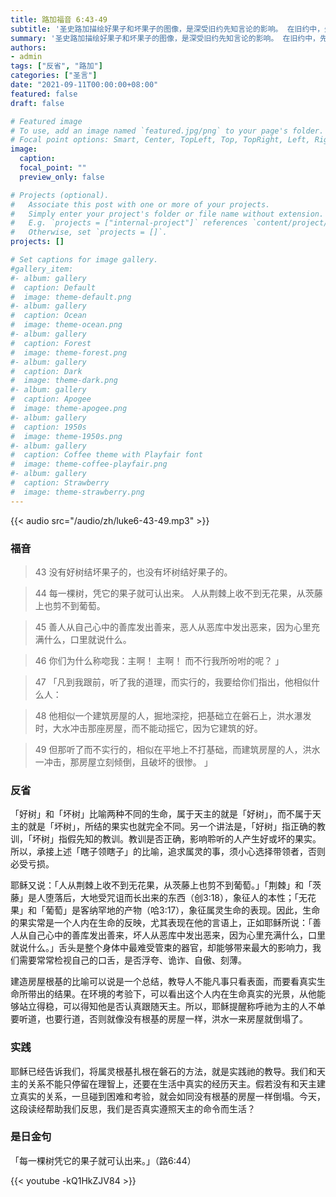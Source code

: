 ```yaml
---
title: 路加福音 6:43-49
subtitle: '圣史路加描绘好果子和坏果子的图像，是深受旧约先知言论的影响。 在旧约中，先知们将以色列子民比作无花果树（耶24:1-10）或葡萄树（依5:1-7）。 这些果树在结果实的时刻，真假好坏全然彰显。 因此，在福音中，耶稣再一次提醒新约子民，悔改包涵真实的行动。 中国古人也讲慎于言而敏于行。 口头对耶稣的宣认而无实际行动，更像雨中浮萍。 荣休教宗本笃十六世讲到：信仰不是明白了才选择，而是选择了才明白！ 信仰常邀请我们不断地抉择：我们的房屋地基要扎在哪里？'
summary: '圣史路加描绘好果子和坏果子的图像，是深受旧约先知言论的影响。 在旧约中，先知们将以色列子民比作无花果树（耶24:1-10）或葡萄树（依5:1-7）。 这些果树在结果实的时刻，真假好坏全然彰显。 因此，在福音中，耶稣再一次提醒新约子民，悔改包涵真实的行动。 中国古人也讲慎于言而敏于行。 口头对耶稣的宣认而无实际行动，更像雨中浮萍。 荣休教宗本笃十六世讲到：信仰不是明白了才选择，而是选择了才明白！ 信仰常邀请我们不断地抉择：我们的房屋地基要扎在哪里？'
authors:
- admin
tags: ["反省", "路加"]
categories: ["圣言"]
date: "2021-09-11T00:00:00+08:00"
featured: false
draft: false

# Featured image
# To use, add an image named `featured.jpg/png` to your page's folder.
# Focal point options: Smart, Center, TopLeft, Top, TopRight, Left, Right, BottomLeft, Bottom, BottomRight
image:
  caption:
  focal_point: ""
  preview_only: false

# Projects (optional).
#   Associate this post with one or more of your projects.
#   Simply enter your project's folder or file name without extension.
#   E.g. `projects = ["internal-project"]` references `content/project/deep-learning/index.md`.
#   Otherwise, set `projects = []`.
projects: []

# Set captions for image gallery.
#gallery_item:
#- album: gallery
#  caption: Default
#  image: theme-default.png
#- album: gallery
#  caption: Ocean
#  image: theme-ocean.png
#- album: gallery
#  caption: Forest
#  image: theme-forest.png
#- album: gallery
#  caption: Dark
#  image: theme-dark.png
#- album: gallery
#  caption: Apogee
#  image: theme-apogee.png
#- album: gallery
#  caption: 1950s
#  image: theme-1950s.png
#- album: gallery
#  caption: Coffee theme with Playfair font
#  image: theme-coffee-playfair.png
#- album: gallery
#  caption: Strawberry
#  image: theme-strawberry.png
---
```


{{< audio src="/audio/zh/luke6-43-49.mp3" >}}

### 福音
> 43 没有好树结坏果子的，也没有坏树结好果子的。

> 44 每一棵树，凭它的果子就可认出来。 人从荆棘上收不到无花果，从茨藤上也剪不到葡萄。

> 45 善人从自己心中的善库发出善来，恶人从恶库中发出恶来，因为心里充满什么，口里就说什么。

> 46 你们为什么称唿我：主啊！ 主啊！ 而不行我所吩咐的呢？  」

> 47 「凡到我跟前，听了我的道理，而实行的，我要给你们指出，他相似什么人：

> 48 他相似一个建筑房屋的人，掘地深挖，把基础立在磐石上，洪水瀑发时，大水冲击那座房屋，而不能动摇它，因为它建筑的好。

> 49 但那听了而不实行的，相似在平地上不打基础，而建筑房屋的人，洪水一冲击，那房屋立刻倾倒，且破坏的很惨。  」

### 反省
「好树」和「坏树」比喻两种不同的生命，属于天主的就是「好树」，而不属于天主的就是「坏树」，所结的果实也就完全不同。另一个讲法是，「好树」指正确的教训，「坏树」指假先知的教训。教训是否正确，影响聆听的人产生好或坏的果实。所以，承接上述「瞎子领瞎子」的比喻，追求属灵的事，须小心选择带领者，否则必受亏损。

耶稣又说：「人从荆棘上收不到无花果，从茨藤上也剪不到葡萄。」「荆棘」和「茨藤」是人堕落后，大地受咒诅而长出来的东西（创3:18），象征人的本性；「无花果」和「葡萄」是客纳罕地的产物（哈3:17），象征属灵生命的表现。因此，生命的果实常是一个人内在生命的反映，尤其表现在他的言语上，正如耶稣所说：「善人从自己心中的善库发出善来，坏人从恶库中发出恶来，因为心里充满什么，口里就说什么。」舌头是整个身体中最难受管束的器官，却能够带来最大的影响力，我们需要常常检视自己的口舌，是否浮夸、诡诈、自傲、刻薄。

建造房屋根基的比喻可以说是一个总结，教导人不能凡事只看表面，而要看真实生命所带出的结果。在环境的考验下，可以看出这个人内在生命真实的光景，从他能够站立得稳，可以得知他是否认真跟随天主。所以，耶稣提醒称呼祂为主的人不单要听道，也要行道，否则就像没有根基的房屋一样，洪水一来房屋就倒塌了。

### 实践
耶稣已经告诉我们，将属灵根基扎根在磐石的方法，就是实践祂的教导。我们和天主的关系不能只停留在理智上，还要在生活中真实的经历天主。假若没有和天主建立真实的关系，一旦碰到困难和考验，就会如同没有根基的房屋一样倒塌。今天，这段读经帮助我们反思，我们是否真实遵照天主的命令而生活？

### 是日金句
「每一棵树凭它的果子就可认出来。」（路6:44）

{{< youtube -kQ1HkZJV84 >}}
